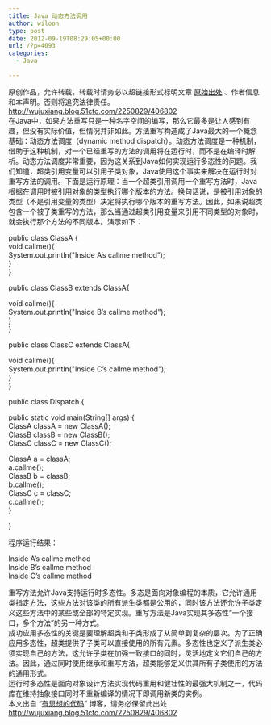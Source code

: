 ```yaml
---
title: Java 动态方法调用
author: wiloon
type: post
date: 2012-09-19T08:29:05+00:00
url: /?p=4093
categories:
  - Java

---
```

<div>
</div>

<div>
  原创作品，允许转载，转载时请务必以超链接形式标明文章 <a href="http://wujuxiang.blog.51cto.com/2250829/406802" target="_blank">原始出处</a> 、作者信息和本声明。否则将追究法律责任。<a href="http://wujuxiang.blog.51cto.com/2250829/406802">http://wujuxiang.blog.51cto.com/2250829/406802</a>
</div>

<div>
  在Java中，如果方法重写只是一种名字空间的编写，那么它最多是让人感到有趣，但没有实际价值，但情况并非如此。方法重写构造成了Java最大的一个概念基础：动态方法调度（dynamic method dispatch）。动态方法调度是一种机制，借助于这种机制，对一个已经重写的方法的调用将在运行时，而不是在编译时解析。动态方法调度非常重要，因为这关系到Java如何实现运行多态性的问题。我们知道，超类引用变量可以引用子类对象，Java使用这个事实来解决在运行时对重写方法的调用。下面是运行原理：当一个超类引用调用一个重写方法时，Java根据在调用时被引用对象的类型执行哪个版本的方法。换句话说，是被引用对象的类型（不是引用变量的类型）决定将执行哪个版本的重写方法。因此，如果说超类包含一个被子类重写的方法，那么当通过超类引用变量来引用不同类型的对象时，就会执行那个方法的不同版本。演示如下：</p> 
  
  <p>
    public class ClassA {<br /> void callme(){<br /> System.out.println("Inside A&#8217;s callme method&#8221;);<br /> }<br /> }
  </p>
  
  <p>
    public class ClassB extends ClassA{
  </p>
  
  <p>
    void callme(){<br /> System.out.println("Inside B&#8217;s callme method&#8221;);<br /> }<br /> }
  </p>
  
  <p>
    public class ClassC extends ClassA{
  </p>
  
  <p>
    void callme(){<br /> System.out.println("Inside C&#8217;s callme method&#8221;);<br /> }<br /> }
  </p>
  
  <p>
    public class Dispatch {
  </p>
  
  <p>
    public static void main(String[] args) {<br /> ClassA classA = new ClassA();<br /> ClassB classB = new ClassB();<br /> ClassC classC = new ClassC();
  </p>
  
  <p>
    ClassA a = classA;<br /> a.callme();<br /> ClassB b = classB;<br /> b.callme();<br /> ClassC c = classC;<br /> c.callme();<br /> }
  </p>
  
  <p>
    }
  </p>
  
  <p>
    程序运行结果：
  </p>
  
  <p>
    Inside A&#8217;s callme method<br /> Inside B&#8217;s callme method<br /> Inside C&#8217;s callme method
  </p>
  
  <p>
    重写方法允许Java支持运行时多态性。多态是面向对象编程的本质，它允许通用类指定方法，这些方法对该类的所有派生类都是公用的，同时该方法还允许子类定义这些方法中的某些或全部的特定实现。重写方法是Java实现其多态性“一个接口，多个方法”的另一种方式。<br /> 成功应用多态性的关键是要理解超类和子类形成了从简单到复杂的层次。为了正确应用多态性，超类提供了子类可以直接使用的所有元素。多态性也定义了派生类必须实现自己的方法，这允许子类在加强一致接口的同时，灵活地定义它们自己的方法。因此，通过同时使用继承和重写方法，超类能够定义供其所有子类使用的方法的通用形式。<br /> 运行时多态性是面向对象设计方法实现代码重用和健壮性的最强大机制之一，代码库在维持抽象接口同时不重新编译的情况下即调用新类的实例。<br /> 本文出自 “<a href="http://wujuxiang.blog.51cto.com/">有思想的代码</a>” 博客，请务必保留此出处<a href="http://wujuxiang.blog.51cto.com/2250829/406802">http://wujuxiang.blog.51cto.com/2250829/406802</a>
  </p>
</div>